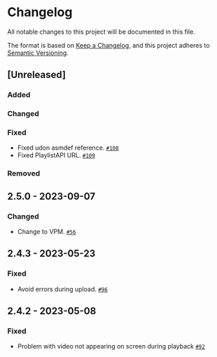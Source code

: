 # Changelog

All notable changes to this project will be documented in this file.

The format is based on [Keep a Changelog](https://keepachangelog.com/en/1.0.0/),
and this project adheres to [Semantic Versioning](https://semver.org/spec/v2.0.0.html).

## [Unreleased]

### Added

### Changed

### Fixed
- Fixed udon asmdef reference. [`#108`](https://github.com/niwaniwa/KineLVideoPlayer/issues/108)
- Fixed PlaylistAPI URL. [`#109`](https://github.com/niwaniwa/KineLVideoPlayer/issues/109)

### Removed

## 2.5.0 - 2023-09-07
### Changed
- Change to VPM. [`#56`](https://github.com/niwaniwa/KineLVideoPlayer/issues/56)

## 2.4.3 - 2023-05-23
### Fixed
- Avoid errors during upload. [`#96`](https://github.com/niwaniwa/KineLVideoPlayer/pull/96)

## 2.4.2 - 2023-05-08
### Fixed
- Problem with video not appearing on screen during playback [`#92`](https://github.com/niwaniwa/KineLVideoPlayer/issues/92)